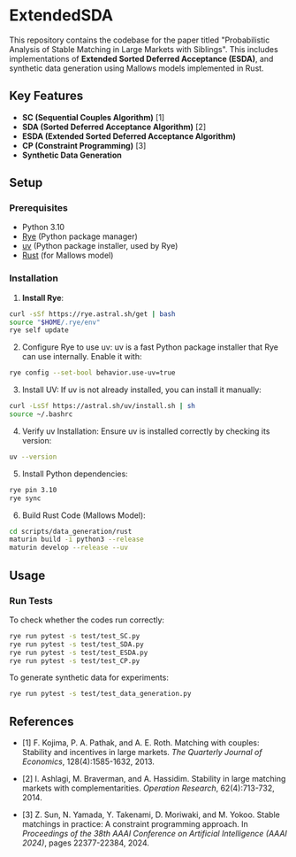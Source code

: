 # ExtendedSDA

This repository contains the codebase for the paper titled "Probabilistic Analysis of Stable Matching in Large Markets with Siblings". This includes implementations of **Extended Sorted Deferred Acceptance (ESDA)**, and synthetic data generation using Mallows models implemented in Rust.

## Key Features
- **SC (Sequential Couples Algorithm)** [1]
- **SDA (Sorted Deferred Acceptance Algorithm)** [2]
- **ESDA (Extended Sorted Deferred Acceptance Algorithm)**
- **CP (Constraint Programming)** [3]
- **Synthetic Data Generation**


## Setup

### Prerequisites
- Python 3.10
- [Rye](https://rye.astral.sh/) (Python package manager)
- [uv](https://github.com/astral-sh/uv) (Python package installer, used by Rye)
- [Rust](https://www.rust-lang.org/) (for Mallows model)

### Installation

1. **Install Rye**:
```bash
curl -sSf https://rye.astral.sh/get | bash 
source "$HOME/.rye/env"
rye self update
```
2. Configure Rye to use uv:
uv is a fast Python package installer that Rye can use internally. Enable it with:
```bash
rye config --set-bool behavior.use-uv=true
```
3. Install UV:
If uv is not already installed, you can install it manually:
```bash
curl -LsSf https://astral.sh/uv/install.sh | sh
source ~/.bashrc 
```
4. Verify uv Installation:
Ensure uv is installed correctly by checking its version:
```bash
uv --version
```
5. Install Python dependencies:
```bash
rye pin 3.10
rye sync
```
6. Build Rust Code (Mallows Model):
```bash
cd scripts/data_generation/rust
maturin build -i python3 --release
maturin develop --release --uv
```

## Usage
### Run Tests
To check whether the codes run correctly:
```bash
rye run pytest -s test/test_SC.py
rye run pytest -s test/test_SDA.py
rye run pytest -s test/test_ESDA.py
rye run pytest -s test/test_CP.py
```

To generate synthetic data for experiments:
```bash
rye run pytest -s test/test_data_generation.py 
```


## References

- [1] F. Kojima, P. A. Pathak, and A. E. Roth. Matching with couples: Stability and incentives in large markets. *The Quarterly Journal of Economics*, 128(4):1585-1632, 2013.

- [2] I. Ashlagi, M. Braverman, and A. Hassidim. Stability in large matching markets with complementarities. *Operation
Research*, 62(4):713-732, 2014.

- [3] Z. Sun, N. Yamada, Y. Takenami, D. Moriwaki, and M. Yokoo. Stable matchings in practice: A constraint programming approach. In *Proceedings of the 38th AAAI Conference on Artificial Intelligence (AAAI 2024)*, pages 22377-22384, 2024.